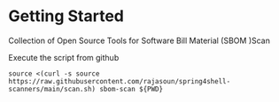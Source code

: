 # Getting Started

Collection of Open Source Tools for Software Bill Material (SBOM )Scan

Execute the script from github

```
source <(curl -s source https://raw.githubusercontent.com/rajasoun/spring4shell-scanners/main/scan.sh) sbom-scan ${PWD}

```
